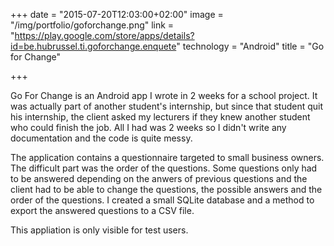 +++
date = "2015-07-20T12:03:00+02:00"
image = "/img/portfolio/goforchange.png"
link = "https://play.google.com/store/apps/details?id=be.hubrussel.ti.goforchange.enquete"
technology = "Android"
title = "Go for Change"

+++

Go For Change is an Android app I wrote in 2 weeks for a school project. It was actually part of another student's internship, but since that student quit his internship, the client asked my lecturers if they knew another student who could finish the job. All I had was 2 weeks so I didn't write any documentation and the code is quite messy.

The application contains a questionnaire targeted to small business owners. The difficult part was the order of the questions. Some questions only had to be answered depending on the anwers of previous questions and the client had to be able to change the questions, the possible answers and the order of the questions. I created a small SQLite database and a method to export the answered questions to a CSV file.

This appliation is only visible for test users.